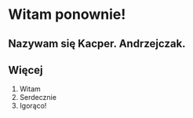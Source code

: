 
# Witam ponownie!

Nazywam się Kacper. Andrzejczak.
---

## Więcej

1. Witam
2. Serdecznie
3. Igorąco!